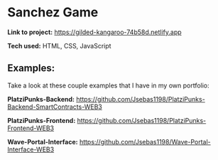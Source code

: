 # Sanchez Game

**Link to project:** https://gilded-kangaroo-74b58d.netlify.app

**Tech used:** HTML, CSS, JavaScript


## Examples:
Take a look at these couple examples that I have in my own portfolio:

**PlatziPunks-Backend:** https://github.com/Jsebas1198/PlatziPunks-Backend-SmartContracts-WEB3

**PlatziPunks-Frontend:** https://github.com/Jsebas1198/PlatziPunks-Frontend-WEB3

**Wave-Portal-Interface:** https://github.com/Jsebas1198/Wave-Portal-Interface-WEB3
